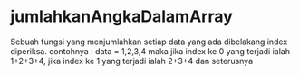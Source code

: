 # jumlahkanAngkaDalamArray
Sebuah fungsi yang menjumlahkan setiap data yang ada dibelakang index diperiksa. contohnya : data = 1,2,3,4 maka jika index ke 0 yang terjadi ialah 1+2+3+4, jika index ke 1 yang terjadi ialah 2+3+4 dan seterusnya
